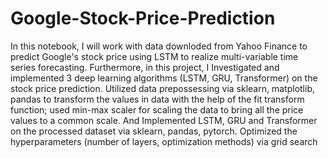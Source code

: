 # Google-Stock-Price-Prediction


In this notebook, I will work with data downloded from Yahoo Finance to predict Google's stock price using LSTM to realize multi-variable time series forecasting. Furthermore, in this project, I Investigated and implemented 3 deep learning algorithms (LSTM, GRU, Transformer) on the stock price prediction. Utilized data prepossessing via sklearn, matplotlib, pandas to transform the values in data with the help of the fit transform function; used min-max scaler for scaling the data to bring all the price values to a common scale. And Implemented LSTM, GRU and Transformer on the processed dataset via sklearn, pandas, pytorch. Optimized the hyperparameters (number of layers, optimization methods) via grid search

